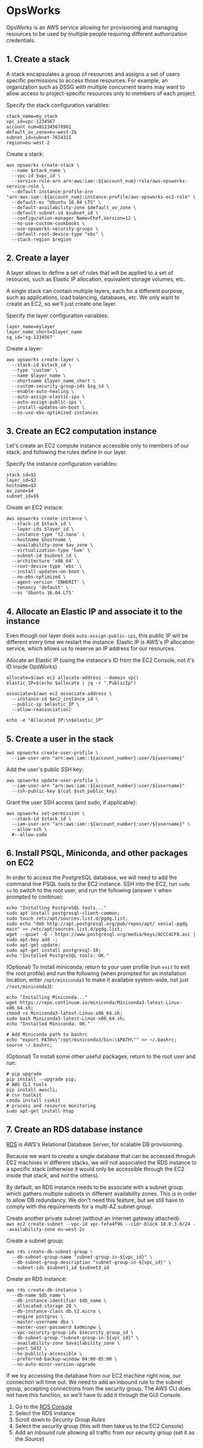 # OpsWorks

OpsWorks is an AWS service allowing for provisioning and managing resources to be used by multiple people requiring different authorization credentials.

## 1. Create a stack
A stack encapsulates a group of resources and assigns a set of users specific permissions to access those resources. For example, an organization such as DSSG with multiple concurrent teams may want to allow access to project-specific resources only to members of each project.  

Specify the stack configuration variables:  
```
stack_name=my_stack
vpc_id=vpc-1234567
account_num=012345678901
default_av_zone=eu-west-2b
subnet_id=subnet-7654321
region=eu-west-2
```

Create a stack:  
```
aws opsworks create-stack \
  --name $stack_name \
  --vpc-id $vpc_id \
  --service-role-arn arn:aws:iam::${account_num}:role/aws-opsworks-service-role \
  --default-instance-profile-arn "arn:aws:iam::${account_num}:instance-profile/aws-opsworks-ec2-role" \
  --default-os "Ubuntu 16.04 LTS" \
  --default-availability-zone $default_av_zone \
  --default-subnet-id $subnet_id \
  --configuration-manager Name=Chef,Version=12 \
  --no-use-custom-cookbooks \
  --use-opsworks-security-groups \
  --default-root-device-type "ebs" \
  --stack-region $region
```

## 2. Create a layer
A layer allows to define a set of rules that will be applied to a set of resouces, such as Elastic IP allocation, equivalent storage volumes, etc.  

A single stack can contain multiple layers, each for a different purpose, such as applications, load balancing, databases, etc. We only want to create an EC2, so we'll just create one layer.  

Specify the layer configuration variables:  
```
layer_name=mylayer
layer_name_short=$layer_name
sg_id='sg-1234567'
```

Create a layer:  
```
aws opsworks create-layer \
  --stack-id $stack_id \
  --type 'custom' \
  --name $layer_name \
  --shortname $layer_name_short \
  --custom-security-group-ids $sg_id \
  --enable-auto-healing \
  --auto-assign-elastic-ips \
  --auto-assign-public-ips \
  --install-updates-on-boot \
  --no-use-ebs-optimized-instances
```

## 3. Create an EC2 computation instance
Let's create an EC2 compute instance accessible only to members of our stack, and following the rules define in our layer.

Specify the instance configuration variables:  
```
stack_id=$1
layer_id=$2
hostname=$3
av_zone=$4
subnet_id=$5
```

Create an EC2 instace:  
```
aws opsworks create-instance \
  --stack-id $stack_id \
  --layer-ids $layer_id \
  --instance-type 't2.nano' \
  --hostname $hostname \
  --availability-zone $av_zone \
  --virtualization-type 'hvm' \
  --subnet-id $subnet_id \
  --architecture 'x86_64' \
  --root-device-type 'ebs' \
  --install-updates-on-boot \
  --no-ebs-optimized \
  --agent-version 'INHERIT' \
  --tenancy 'default' \
  --os 'Ubuntu 16.04 LTS'
```

## 4. Allocate an Elastic IP and associate it to the instance
Even though our layer does `auto-assign-public-ips`, this public IP will be different every time we restart the instance. Elastic IP is AWS's IP allocation service, which allows us to reserve an IP address for our resources.

Allocate an Elastic IP (using the instance's ID from the EC2 Console, not it's ID inside OpsWorks)
```
allocate=$(aws ec2 allocate-address --domain vpc)
elastic_IP=$(echo $allocate | jq -r ".PublicIp")

associate=$(aws ec2 associate-address \
  --instance-id $ec2_instance_id \
  --public-ip $elastic_IP \
  --allow-reassociation)

echo -e "Allocated IP:\n$elastic_IP"
```


## 5. Create a user in the stack
```
aws opsworks create-user-profile \
  --iam-user-arn "arn:aws:iam::${account_number}:user/${username}"
```

Add the user's public SSH key:  
```
aws opsworks update-user-profile \
  --iam-user-arn "arn:aws:iam::${account_number}:user/${username}"
  --ssh-public-key $(cat $ssh_public_key)
```

Grant the user SSH access (and sudo, if applicable):  
```
aws opsworks set-permission \
  --stack-id $stack_id \
  --iam-user-arn "arn:aws:iam::${account_number}:user/${username}" \
  --allow-ssh \
  #--allow-sudo
```

## 6. Install PSQL, Miniconda, and other packages on EC2
In order to access the PostgreSQL database, we will need to add the command line PSQL tools to the EC2 instance. SSH into the EC2, run `sudo su` to switch to the root user, and run the following (answer `Y` when prompted to continue):  
```
echo "Installing PostgreSQL tools..."
sudo apt install postgresql-client-common;
sudo touch /etc/apt/sources.list.d/pgdg.list;
sudo echo "deb http://apt.postgresql.org/pub/repos/apt/ xenial-pgdg main" >> /etc/apt/sources.list.d/pgdg.list;
wget --quiet -O - https://www.postgresql.org/media/keys/ACCC4CF8.asc | sudo apt-key add -;
sudo apt-get update;
sudo apt-get install postgresql-10;
echo "Installed PostgreSQL tools: OK."
```

(Optional) To install miniconda, return to your user profile (run `exit` to exit the root profile) and run the following (when prompted for an installation location, enter `/opt/miniconda3` to make it available system-wide, not just `/root/miniconda3`):  
```
echo "Installing Miniconda..."
wget https://repo.continuum.io/miniconda/Miniconda3-latest-Linux-x86_64.sh;
chmod +x Miniconda3-latest-Linux-x86_64.sh;
sudo bash Miniconda3-latest-Linux-x86_64.sh;
echo "Installed Miniconda: OK."

# Add Miniconda path to bashrc
echo "export PATH=\"/opt/miniconda3/bin:\$PATH\"" >> ~/.bashrc;
source ~/.bashrc;
```

(Optional) To install some other useful packages, return to the root user and run:
```
# pip upgrade
pip install --upgrade pip;
# AWS CLI tools
pip install awscli;
# csv toolkit
conda install csvkit
# process and resource monitoring
sudo apt-get install htop
```


## 7. Create an RDS database instance
[RDS](https://aws.amazon.com/rds/) is AWS's Relational Database Server, for scalable DB provisioning.

Because we want to create a single database that can be accessed throguh EC2 machines in different stacks, we will not associated the RDS instance to a specific stack (otherwise it would only be accessible through the EC2 inside that stack, and not the others).

By default, an RDS instance needs to be associate with a subnet group which gathers multiple subnets in different availability zones. This is in order to allow DB redundancy. We don't need this feature, but we still have to comply with the requirements for a multi-AZ subnet group.

Create another private subnet (without an internet gateway attached):  
`aws ec2 create-subnet --vpc-id vpc-fefa4f96 --cidr-block 10.0.3.0/24 --availability-zone eu-west-2c`  

Create a subnet group:  
```
aws rds create-db-subnet-group \
  --db-subnet-group-name "subnet-group-in-${vpc_id}" \
  --db-subnet-group-description "subnet-group-in-${vpc_id}" \
  --subnet-ids $subnet1_id $subnet3_id
```

Create an RDS instance:  
```
aws rds create-db-instance \
  --db-name $db_name \
  --db-instance-identifier $db_name \
  --allocated-storage 20 \
  --db-instance-class db.t2.micro \
  --engine postgres \
  --master-username dba \
  --master-user-password $adminpw \
  --vpc-security-group-ids $security_group_id \
  --db-subnet-group "subnet-group-in-${vpc_id}" \
  --availability-zone $availability_zone \
  --port 5432 \
  --no-publicly-accessible \
  --preferred-backup-window 04:00-05:00 \
  --no-auto-minor-version-upgrade
```

If we try accessing the database from our EC2 machine right now, our connection will time out. We need to add an inbound rule to the subnet group, accepting connections from the security group. The AWS CLI does not have this function, so we'll have to add it through the GUI Console.  

1. Go to the [RDS Console](https://eu-west-2.console.aws.amazon.com/rds/home?region=eu-west-2#dashboard:)  
2. Select the RDS instance  
3. Scroll down to _Security Group Rules_  
4. Select the security group (this will then take us to the EC2 Console)  
5. Add an _inbound rule_ allowing all traffic from our security group (set it as the _Source_)  
